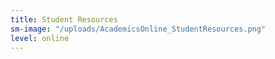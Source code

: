 ```yaml
---
title: Student Resources
sm-image: "/uploads/AcademicsOnline_StudentResources.png"
level: online
---
```


